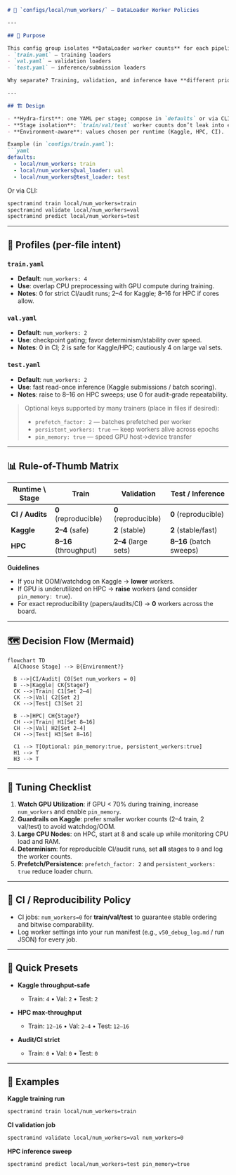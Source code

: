````markdown
# 📂 `configs/local/num_workers/` — DataLoader Worker Policies

---

## 🎯 Purpose

This config group isolates **DataLoader worker counts** for each pipeline phase:
- `train.yaml` — training loaders
- `val.yaml` — validation loaders
- `test.yaml` — inference/submission loaders

Why separate? Training, validation, and inference have **different priorities** (throughput vs. determinism vs. stability). Keeping them split lets you tune each independently and swap via Hydra without touching code.

---

## 🏗️ Design

- **Hydra-first**: one YAML per stage; compose in `defaults` or via CLI.
- **Stage isolation**: `train/val/test` worker counts don’t leak into each other.
- **Environment-aware**: values chosen per runtime (Kaggle, HPC, CI).

Example (in `configs/train.yaml`):
```yaml
defaults:
  - local/num_workers: train
  - local/num_workers@val_loader: val
  - local/num_workers@test_loader: test
````

Or via CLI:

```bash
spectramind train local/num_workers=train
spectramind validate local/num_workers=val
spectramind predict local/num_workers=test
```

---

## 📜 Profiles (per-file intent)

### `train.yaml`

* **Default**: `num_workers: 4`
* **Use**: overlap CPU preprocessing with GPU compute during training.
* **Notes**: 0 for strict CI/audit runs; 2–4 for Kaggle; 8–16 for HPC if cores allow.

### `val.yaml`

* **Default**: `num_workers: 2`
* **Use**: checkpoint gating; favor determinism/stability over speed.
* **Notes**: 0 in CI; 2 is safe for Kaggle/HPC; cautiously 4 on large val sets.

### `test.yaml`

* **Default**: `num_workers: 2`
* **Use**: fast read-once inference (Kaggle submissions / batch scoring).
* **Notes**: raise to 8–16 on HPC sweeps; use 0 for audit-grade repeatability.

> Optional keys supported by many trainers (place in files if desired):
>
> * `prefetch_factor: 2` — batches prefetched per worker
> * `persistent_workers: true` — keep workers alive across epochs
> * `pin_memory: true` — speed GPU host→device transfer

---

## 📊 Rule-of-Thumb Matrix

| Runtime \ Stage | **Train**             | **Validation**       | **Test / Inference**    |
| --------------- | --------------------- | -------------------- | ----------------------- |
| **CI / Audits** | **0** (reproducible)  | **0** (reproducible) | **0** (reproducible)    |
| **Kaggle**      | **2–4** (safe)        | **2** (stable)       | **2** (stable/fast)     |
| **HPC**         | **8–16** (throughput) | **2–4** (large sets) | **8–16** (batch sweeps) |

**Guidelines**

* If you hit OOM/watchdog on Kaggle → **lower** workers.
* If GPU is underutilized on HPC → **raise** workers (and consider `pin_memory: true`).
* For exact reproducibility (papers/audits/CI) → **0** workers across the board.

---

## 🗺️ Decision Flow (Mermaid)

```mermaid
flowchart TD
  A[Choose Stage] --> B{Environment?}

  B -->|CI/Audit| C0[Set num_workers = 0]
  B -->|Kaggle| CK{Stage?}
  CK -->|Train| C1[Set 2–4]
  CK -->|Val| C2[Set 2]
  CK -->|Test| C3[Set 2]

  B -->|HPC| CH{Stage?}
  CH -->|Train| H1[Set 8–16]
  CH -->|Val| H2[Set 2–4]
  CH -->|Test| H3[Set 8–16]

  C1 --> T[Optional: pin_memory:true, persistent_workers:true]
  H1 --> T
  H3 --> T
```

---

## 🔧 Tuning Checklist

1. **Watch GPU Utilization**: if GPU < 70% during training, increase `num_workers` and enable `pin_memory`.
2. **Guardrails on Kaggle**: prefer smaller worker counts (2–4 train, 2 val/test) to avoid watchdog/OOM.
3. **Large CPU Nodes**: on HPC, start at 8 and scale up while monitoring CPU load and RAM.
4. **Determinism**: for reproducible CI/audit runs, set **all** stages to `0` and log the worker counts.
5. **Prefetch/Persistence**: `prefetch_factor: 2` and `persistent_workers: true` reduce loader churn.

---

## 🧪 CI / Reproducibility Policy

* CI jobs: `num_workers=0` for **train/val/test** to guarantee stable ordering and bitwise comparability.
* Log worker settings into your run manifest (e.g., `v50_debug_log.md` / run JSON) for every job.

---

## 🚀 Quick Presets

* **Kaggle throughput-safe**

  * Train: `4` • Val: `2` • Test: `2`
* **HPC max-throughput**

  * Train: `12–16` • Val: `2–4` • Test: `12–16`
* **Audit/CI strict**

  * Train: `0` • Val: `0` • Test: `0`

---

## 📎 Examples

**Kaggle training run**

```bash
spectramind train local/num_workers=train
```

**CI validation job**

```bash
spectramind validate local/num_workers=val num_workers=0
```

**HPC inference sweep**

```bash
spectramind predict local/num_workers=test pin_memory=true
```
